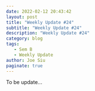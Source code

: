 ```yaml
---
date: 2022-02-12 20:43:42
layout: post
title: "Weekly Update #24"
subtitle: "Weekly Update #24"
description: "Weekly Update #24"
category: blog
tags:
   - Sem B
   - Weekly Update
author: Joe Siu
paginate: true
---
```

To be update...
